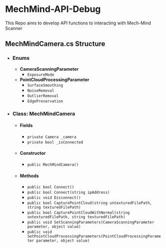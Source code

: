 # MechMind-API-Debug
This Repo aims to develop API functions to interacting with Mech-Mind Scanner 
## MechMindCamera.cs Structure
- ### Enums
  - **CameraScanningParameter**
    - `ExposureMode`
  - **PointCloudProcessingParameter**
    - `SurfaceSmoothing`
    - `NoiseRemoval`
    - `OutlierRemoval`
    - `EdgePreservation`
- ### Class: MechMindCamera
  - #### Fields
    - `private Camera _camera`
    - `private bool _isConnected`
  - #### Constructor
    - `public MechMindCamera()`
  - #### Methods
    - `public bool Connect()`
    - `public bool Connect(string ipAddress)`
    - `public void Disconnect()`
    - `public bool CapturePointCloud(string untexturedFilePath, string texturedFilePath)`
    - `public bool CapturePointCloudWithNormal(string untexturedFilePath, string texturedFilePath)`
    - `public void SetScanningParameters(CameraScanningParameter parameter, object value)`
    - `public void SetPointCloudProcessingParameters(PointCloudProcessingParameter parameter, object value)`


